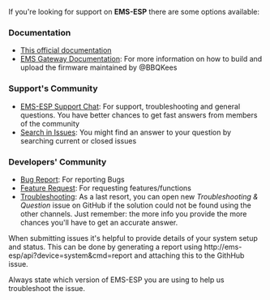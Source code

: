 If you're looking for support on **EMS-ESP** there are some options available:

### Documentation

* [This official documentation](https://emsesp.github.io/docs/#/)
* [EMS Gateway Documentation](https://bbqkees-electronics.nl/wiki/): For more information on how to build and upload the firmware maintained by @BBQKees

### Support's Community

* [EMS-ESP Support Chat](https://gitter.im/EMS-ESP/community#): For support, troubleshooting and general questions. You have better chances to get fast answers from members of the community
* [Search in Issues](https://github.com/proddy/EMS-ESP/issues): You might find an answer to your question by searching current or closed issues

### Developers' Community

* [Bug Report](https://github.com/proddy/EMS-ESP/issues/new?template=bug_report.md): For reporting Bugs
* [Feature Request](https://github.com/proddy/EMS-ESP/issues/new?template=feature_request.md): For requesting features/functions
* [Troubleshooting](https://github.com/proddy/EMS-ESP/issues/new?template=questions---troubleshooting.md): As a last resort, you can open new *Troubleshooting & Question* issue on GitHub if the solution could not be found using the other channels. Just remember: the more info you provide the more chances you'll have to get an accurate answer.

When submitting issues it's helpful to provide details of your system setup and status. This can be done by generating a report using http://ems-esp/api?device=system&cmd=report and attaching this to the GithHub issue.

Always state which version of EMS-ESP you are using to help us troubleshoot the issue.

